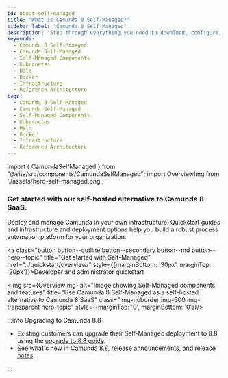 ```yaml
---
id: about-self-managed
title: "What is Camunda 8 Self-Managed?"
sidebar_label: "Camunda 8 Self-Managed"
description: "Step through everything you need to download, configure, and work with components of Camunda 8 Self-Managed, a self-hosted alternative to using Camunda 8 SaaS."
keywords:
  - Camunda 8 Self-Managed
  - Camunda Self-Managed
  - Self-Managed Components
  - Kubernetes
  - Helm
  - Docker
  - Infrastructure
  - Reference Architecture
tags:
  - Camunda 8 Self-Managed
  - Camunda Self-Managed
  - Self-Managed Components
  - Kubernetes
  - Helm
  - Docker
  - Infrastructure
  - Reference Architecture
---
```


import { CamundaSelfManaged } from "@site/src/components/CamundaSelfManaged";
import OverviewImg from './assets/hero-self-managed.png';

<h3 class="subheading">Get started with our self-hosted alternative to Camunda 8 SaaS.</h3>

<div class="double-column-container" style={{marginBottom: '50px'}}>
<div class="double-column-left"  style={{marginRight: '50px', flex: '1.35'}}>

Deploy and manage Camunda in your own infrastructure. Quickstart guides and infrastructure and deployment options help you build a robust process automation platform for your organization.

<a class="button button--outline button--secondary button--md button--hero--topic" title="Get started with Self-Managed" href="../quickstart/overview/" style={{marginBottom: '30px', marginTop: '20px'}}>Developer and administrator quickstart</a>

</div>
<div class="double-column-right" style={{flex: '1'}}>

<img src={OverviewImg} alt="Image showing Self-Managed components and features" title="Use Camunda 8 Self-Managed as a self-hosted alternative to Camunda 8 SaaS" class="img-noborder img-600 img-transparent hero-topic" style={{marginTop: '0', marginBottom: '0'}}/>

</div>
</div>

:::info Upgrading to Camunda 8.8

- Existing customers can upgrade their Self-Managed deployment to 8.8 using the [upgrade to 8.8 guide](/self-managed/update/administrators/overview.md).
- See [what's new in Camunda 8.8](/reference/announcements-release-notes/880/whats-new-in-88.md), [release announcements](/reference/announcements-release-notes/880/880-announcements.md), and [release notes](/reference/announcements-release-notes/880/880-release-notes.md).

:::

<br />

<CamundaSelfManaged/>
